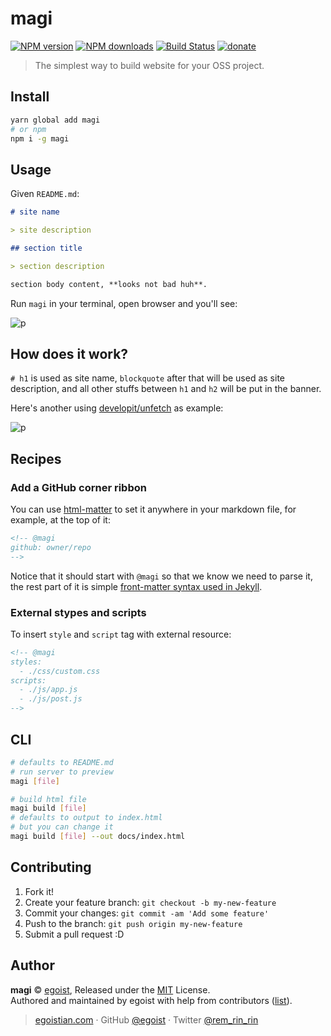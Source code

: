 <!-- @magi
github: egoist/magi
-->

# magi

[![NPM version](https://img.shields.io/npm/v/magi.svg?style=flat-square)](https://npmjs.com/package/magi) [![NPM downloads](https://img.shields.io/npm/dm/magi.svg?style=flat-square)](https://npmjs.com/package/magi) [![Build Status](https://img.shields.io/circleci/project/egoist/magi/master.svg?style=flat-square)](https://circleci.com/gh/egoist/magi) [![donate](https://img.shields.io/badge/$-donate-ff69b4.svg?maxAge=2592000&style=flat-square)](https://github.com/egoist/donate)

> The simplest way to build website for your OSS project.

## Install

```bash
yarn global add magi
# or npm 
npm i -g magi
```

## Usage

Given `README.md`:

```md
# site name

> site description

## section title

> section description

section body content, **looks not bad huh**.
```

Run `magi` in your terminal, open browser and you'll see:

![p](https://ooo.0o0.ooo/2017/03/03/58b98b9aae6fb.png)

## How does it work?

`# h1` is used as site name, `blockquote` after that will be used as site description, and all other stuffs between `h1` and `h2` will be put in the banner.

Here's another using [developit/unfetch](https://github.com/developit/unfetch) as example:

![p](https://ooo.0o0.ooo/2017/03/03/58b98d446a40d.png?v=2)

## Recipes

### Add a GitHub corner ribbon

You can use [html-matter](https://github.com/egoist/html-matter) to set it anywhere in your markdown file, for example, at the top of it:

```markdown
<!-- @magi
github: owner/repo
-->
```

Notice that it should start with `@magi` so that we know we need to parse it, the rest part of it is simple [front-matter syntax used in Jekyll](https://jekyllrb.com/docs/frontmatter/).

### External stypes and scripts

To insert `style` and `script` tag with external resource:

```markdown
<!-- @magi
styles:
  - ./css/custom.css
scripts:
  - ./js/app.js
  - ./js/post.js
-->
```

## CLI

```bash
# defaults to README.md
# run server to preview
magi [file]

# build html file
magi build [file]
# defaults to output to index.html
# but you can change it
magi build [file] --out docs/index.html
```

## Contributing

1. Fork it!
2. Create your feature branch: `git checkout -b my-new-feature`
3. Commit your changes: `git commit -am 'Add some feature'`
4. Push to the branch: `git push origin my-new-feature`
5. Submit a pull request :D


## Author

**magi** © [egoist](https://github.com/egoist), Released under the [MIT](./LICENSE) License.<br>
Authored and maintained by egoist with help from contributors ([list](https://github.com/egoist/magi/contributors)).

> [egoistian.com](https://egoistian.com) · GitHub [@egoist](https://github.com/egoist) · Twitter [@rem_rin_rin](https://twitter.com/rem_rin_rin)
